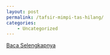 ```yaml
---
layout: post
permalink: /tafsir-mimpi-tas-hilang/
categories:
    - Uncategorized
---
```


[Baca Selengkapnya](/02)
